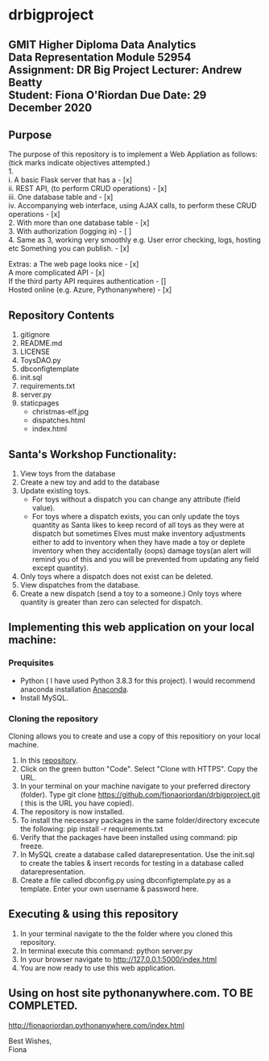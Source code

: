 
# drbigproject  
GMIT Higher Diploma Data Analytics  
Data Representation Module 52954  
Assignment: DR Big Project 
Lecturer: Andrew Beatty  
Student: Fiona O'Riordan
Due Date: 29 December 2020  
---
## Purpose  

The purpose of this repository is to implement a Web Appliation as follows:  
(tick marks indicate objectives attempted.)  
1.  
    i. A basic Flask server that has a - [x]   
    ii. REST API, (to perform CRUD operations) - [x]    
    iii. One database table and   - [x]  
    iv. Accompanying web interface, using AJAX calls, to perform these CRUD operations 
    - [x]  
2. With more than one database table - [x]  
3. With authorization (logging in) - [ ]  
4. Same as 3, working very smoothly e.g. User error checking, logs, hosting etc Something you can publish.  - [x]  

Extras: 
a The web page looks nice - [x]  
A more complicated API - [x]  
If the third party API requires authentication - []   
Hosted online (e.g. Azure, Pythonanywhere)  - [x]  

## Repository Contents  
1. gitignore  
2. README.md  
3. LICENSE  
4. ToysDAO.py  
5. dbconfigtemplate  
6. init.sql  
7. requirements.txt  
8. server.py  
9. staticpages  
    * christmas-elf.jpg  
    * dispatches.html
    * index.html   

## Santa's Workshop Functionality:  
1. View toys from the database  
2. Create a new toy and add to the database  
3. Update existing toys.  
    * For toys without a dispatch you can change any attribute (field value).
    * For toys where a dispatch exists, you can only update the toys quantity as Santa likes to keep record of all toys as they were at dispatch but sometimes Elves must make inventory adjustments either to add to inventory when they have made a toy or deplete inventory when they accidentally (oops) damage toys(an alert will remind you of this and you will be prevented from updating any field except quantity).  
4. Only toys where a dispatch does not exist can be deleted.  
5. View dispatches from the database.  
6. Create a new dispatch (send a toy to a someone.)  Only toys where quantity is greater than zero can selected for dispatch.  


## Implementing this web application on your local machine:  
### Prequisites  
*  Python ( I have used Python 3.8.3 for this project). I would recommend anaconda installation [Anaconda](https://www.anaconda.com/products/individual).  
*  Install MySQL. 

### Cloning the repository  
Cloning allows you to create and use a copy of this repositiory on your local machine. 

1. In this [repository](https://github.com/fionaoriordan/drbigproject). 
2. Click on the green button "Code". Select "Clone with HTTPS". Copy the URL.  
3. In your terminal on your machine navigate to your preferred directory (folder). Type git clone https://github.com/fionaoriordan/drbigproject.git ( this is the URL you have copied).  
4. The repository is now installed.  
5. To install the necessary packages in the same folder/directory excecute the following: pip install -r requirements.txt
6. Verify that the packages have been installed using command: pip freeze.
7. In MySQL create a database called datarepresentation. Use the init.sql to create the tables & insert records for testing in a database called datarepresentation. 
8. Create a file called dbconfig.py using dbconfigtemplate.py as a template. Enter your own username & password here.  


## Executing & using this repository  
1. In your terminal navigate to the the folder where you cloned this repository.  
2. In terminal execute this command: python server.py  
3. In your browser navigate to http://127.0.0.1:5000/index.html  
4. You are now ready to use this web application.   

## Using on host site pythonanywhere.com.  TO BE COMPLETED.  
http://fionaoriordan.pythonanywhere.com/index.html  

Best Wishes,  
Fiona  


